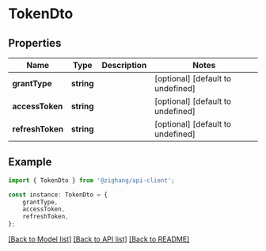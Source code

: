 # TokenDto


## Properties

Name | Type | Description | Notes
------------ | ------------- | ------------- | -------------
**grantType** | **string** |  | [optional] [default to undefined]
**accessToken** | **string** |  | [optional] [default to undefined]
**refreshToken** | **string** |  | [optional] [default to undefined]

## Example

```typescript
import { TokenDto } from '@zighang/api-client';

const instance: TokenDto = {
    grantType,
    accessToken,
    refreshToken,
};
```

[[Back to Model list]](../README.md#documentation-for-models) [[Back to API list]](../README.md#documentation-for-api-endpoints) [[Back to README]](../README.md)
